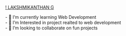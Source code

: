
<a href="https://www.linkedin.com/in/lakshmikanthan-g-90bba4213/"> ! [LAKSHMIKANTHAN G](https://user-images.githubusercontent.com/84187173/236677459-f48900d2-3ba4-4b0b-b5ff-61620f6b961b.png)</a>
<br>


​-​ 🚀 I’m currently learning Web Development 
<br>
​-​ 🔭 I’m Interested in project realted to web development
<br>
​-​ 👯 I’m looking to collaborate on fun projects 
<br>



